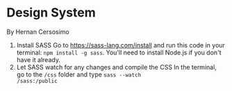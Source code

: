 # Design System
By Hernan Cersosimo

1. Install SASS
Go to https://sass-lang.com/install and run this code in your terminal: <code>npm install -g sass</code>. You'll need to install Node.js if you don't have it already.
2. Let SASS watch for any changes and compile the CSS
In the terminal, go to the <code>/css</code> folder and type <code>sass --watch /sass:/public</code>
